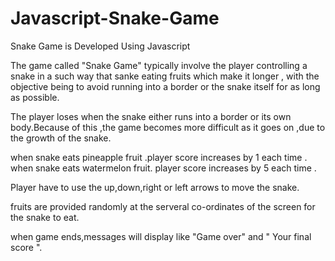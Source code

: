 # Javascript-Snake-Game
Snake Game is Developed Using  Javascript 


The game called "Snake Game" typically involve the player controlling a snake in a such way that sanke eating fruits which make it longer , with the objective being to avoid running into a border or the snake itself for as long as possible. 

The player loses when the snake either runs into a border or its own body.Because of this ,the game becomes more difficult as it goes on ,due to the growth of the snake.

when snake eats pineapple fruit .player score increases by 1 each time .
when snake eats watermelon fruit. player score increases by 5 each time . 


Player have to use the up,down,right or left arrows to move the snake.

fruits are provided randomly at the serveral co-ordinates of the screen for the snake to eat.

when game ends,messages  will display like "Game over" and  " Your final score ".
